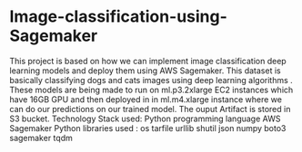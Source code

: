 # Image-classification-using-Sagemaker
This project is based on how we can implement image classification deep learning models and deploy them using AWS Sagemaker.
This dataset is basically classifying dogs and cats images using deep learning algorithms . These models are being made to run on ml.p3.2xlarge EC2 instances which have 16GB GPU and then deployed in in ml.m4.xlarge instance where we can do our predictions on our trained model.
The ouput Artifact is stored in S3 bucket.
Technology Stack used:
Python programming language
AWS Sagemaker
Python libraries used :
os
tarfile
urllib
shutil
json
numpy 
boto3
sagemaker
tqdm
